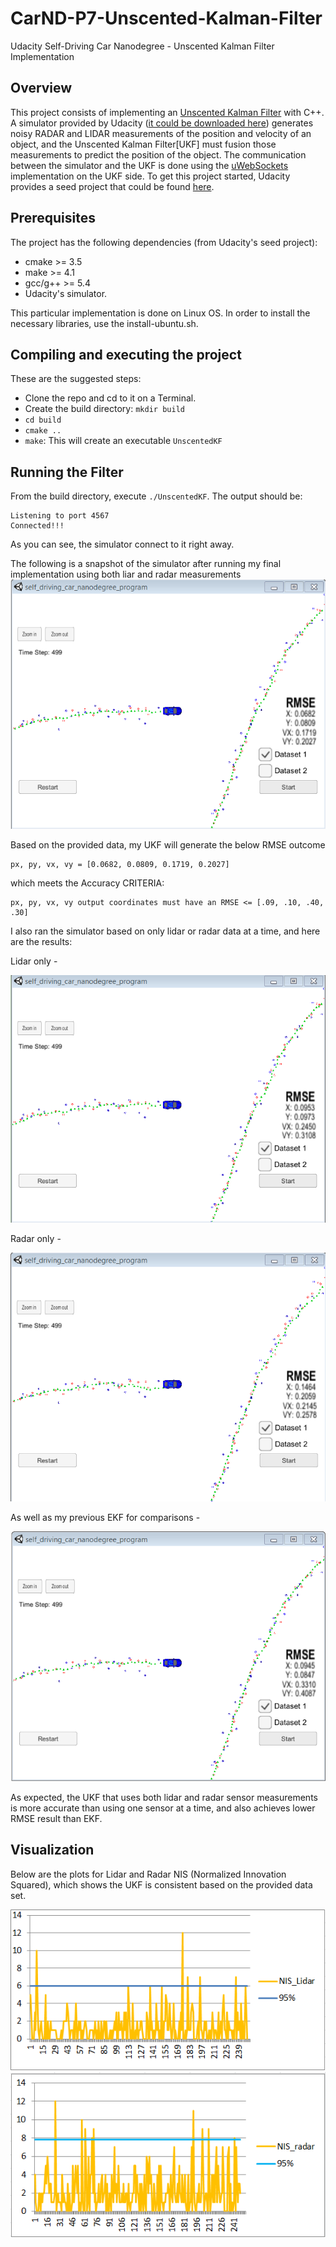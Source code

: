 # CarND-P7-Unscented-Kalman-Filter
Udacity Self-Driving Car Nanodegree - Unscented Kalman Filter Implementation

## Overview
This project consists of implementing an [Unscented Kalman Filter](https://en.wikipedia.org/wiki/Kalman_filter#Unscented_Kalman_filter) with C++. A simulator provided by Udacity ([it could be downloaded here](https://github.com/udacity/self-driving-car-sim/releases)) generates noisy RADAR and LIDAR measurements of the position and velocity of an object, and the Unscented Kalman Filter[UKF] must fusion those measurements to predict the position of the object. The communication between the simulator and the UKF is done using the [uWebSockets](https://github.com/uNetworking/uWebSockets) implementation on the UKF side. To get this project started, Udacity provides a seed project that could be found [here](https://github.com/udacity/CarND-Unscented-Kalman-Filter-Project).

## Prerequisites
The project has the following dependencies (from Udacity's seed project):

- cmake >= 3.5
- make >= 4.1
- gcc/g++ >= 5.4
- Udacity's simulator.

This particular implementation is done on Linux OS. In order to install the necessary libraries, use the install-ubuntu.sh.

## Compiling and executing the project
These are the suggested steps:

- Clone the repo and cd to it on a Terminal.
- Create the build directory: `mkdir build`
- `cd build`
- `cmake ..`
- `make`: This will create an executable `UnscentedKF`

## Running the Filter
From the build directory, execute `./UnscentedKF`. The output should be:
```
Listening to port 4567
Connected!!!
```
As you can see, the simulator connect to it right away.

The following is a snapshot of the simulator after running my final implementation using both liar and radar measurements
![](https://github.com/JuAnne/CarND-P7-Unscented-Kalman-Filter/blob/master/output/lidar_and_radar.PNG)

Based on the provided data, my UKF will generate the below RMSE outcome
```
px, py, vx, vy = [0.0682, 0.0809, 0.1719, 0.2027]
```
which meets the Accuracy CRITERIA: 
```
px, py, vx, vy output coordinates must have an RMSE <= [.09, .10, .40, .30] 
```

I also ran the simulator based on only lidar or radar data at a time, and here are the results:

Lidar only - 

![](https://github.com/JuAnne/CarND-P7-Unscented-Kalman-Filter/blob/master/output/lidar_only.PNG)

Radar only - 

![](https://github.com/JuAnne/CarND-P7-Unscented-Kalman-Filter/blob/master/output/radar_only.PNG)

As well as my previous EKF for comparisons - 

![](https://github.com/JuAnne/CarND-P6-Extended-Kalman-Filter/blob/master/images/rmse.PNG)

As expected, the UKF that uses both lidar and radar sensor measurements is more accurate than using one sensor at a time, and also achieves lower RMSE result than EKF.

## Visualization
Below are the plots for Lidar and Radar NIS (Normalized Innovation Squared), which shows the UKF is consistent based on the provided data set.

![](https://github.com/JuAnne/CarND-P7-Unscented-Kalman-Filter/blob/master/output/NIS_Lidar.PNG)
![](https://github.com/JuAnne/CarND-P7-Unscented-Kalman-Filter/blob/master/output/NIS_radar.PNG)
